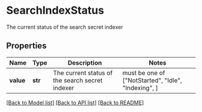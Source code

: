 # SearchIndexStatus

The current status of the search secret indexer

## Properties
Name | Type | Description | Notes
------------ | ------------- | ------------- | -------------
**value** | **str** | The current status of the search secret indexer |  must be one of ["NotStarted", "Idle", "Indexing", ]

[[Back to Model list]](../README.md#documentation-for-models) [[Back to API list]](../README.md#documentation-for-api-endpoints) [[Back to README]](../README.md)


